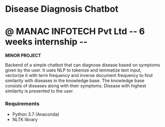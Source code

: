 # Disease Diagnosis Chatbot

# @ MANAC INFOTECH Pvt Ltd  -- 6 weeks internship --
**MINOR PROJECT**

Backend of a simple chatbot that can diagnose disease based on symptoms given by the user. It uses NLP to tokenize and lemmatize text input, vectorize it with term frequency and inverse document frequency to find similarity with diseases in the knowledge base. The knowledge base consists of diseases along with their symptoms. Disease with highest similarity is presented to the user.

### Requirements
- Python 3.7 (Anaconda)
- NLTK library
